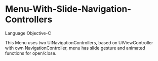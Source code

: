 # Menu-With-Slide-Navigation-Controllers

Language Objective-C

This Menu uses two UINavigationControllers, based on UIViewController with own NavigationController, 
menu has slide gesture and animated functions for open/close.



